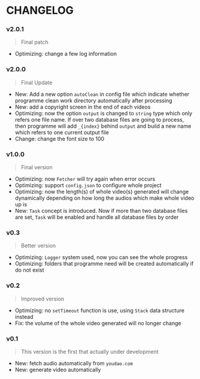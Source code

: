 # CHANGELOG

### v2.0.1
> Final patch
- Optimizing: change a few log information

### v2.0.0
> Final Update
- New: Add a new option `autoClean` in config file which indicate whether programme clean work directory automatically after processing
- New: add a copyright screen in the end of each videos
- Optimizing: now the option `output` is changed to `string` type which only refers one file name. If over two database files are going to process, then programme will add `_{index}` behind `output` and build a new name which refers to one current output file
- Change: change the font size to 100

### v1.0.0
> Final version
- Optimizing: now `Fetcher` will try again when error occurs
- Optimizing: support `config.json` to configure whole project
- Optimizing: now the length(s) of whole video(s) generated will change dynamically depending on how long the audios which make whole video up is
- New: `Task` concept is introduced. Now if more than two database files are set, `Task` will be enabled and handle all database files by order 

### v0.3
> Better version
- Optimizing: `Logger` system used, now you can see the whole progress
- Optimizing: folders that programme need will be created automatically if do not exist

### v0.2
> Improved version
- Optimizing: no `setTimeout` function is use, using `Stack` data structure instead
- Fix: the volume of the whole video generated will no longer change

### v0.1
> This version is the first that actually under development
- New: fetch audio automatically from `youdao.com`
- New: generate video automatically